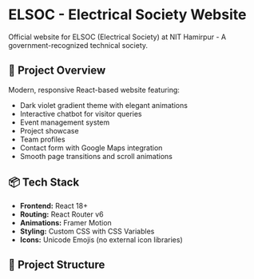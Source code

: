 # ELSOC - Electrical Society Website

Official website for ELSOC (Electrical Society) at NIT Hamirpur - A government-recognized technical society.

## 🚀 Project Overview

Modern, responsive React-based website featuring:
- Dark violet gradient theme with elegant animations
- Interactive chatbot for visitor queries
- Event management system
- Project showcase
- Team profiles
- Contact form with Google Maps integration
- Smooth page transitions and scroll animations

## 📦 Tech Stack

- **Frontend:** React 18+
- **Routing:** React Router v6
- **Animations:** Framer Motion
- **Styling:** Custom CSS with CSS Variables
- **Icons:** Unicode Emojis (no external icon libraries)

## 📁 Project Structure

